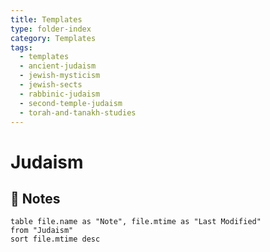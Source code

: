 ```yaml
---
title: Templates
type: folder-index
category: Templates
tags:
  - templates
  - ancient-judaism
  - jewish-mysticism
  - jewish-sects
  - rabbinic-judaism
  - second-temple-judaism
  - torah-and-tanakh-studies
---
```


# Judaism

## 📄 Notes
```dataview
table file.name as "Note", file.mtime as "Last Modified"
from "Judaism"
sort file.mtime desc
```
